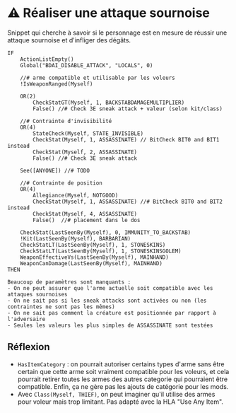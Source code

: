 # ⚠️ Réaliser une attaque sournoise

Snippet qui cherche à savoir si le personnage est en mesure de réussir une attaque sournoise et d'infliger des dégâts.

```cr
IF
    ActionListEmpty()
    Global("BDAI_DISABLE_ATTACK", "LOCALS", 0)

    //# arme compatible et utilisable par les voleurs
    !IsWeaponRanged(Myself)

    OR(2)
        CheckStatGT(Myself, 1, BACKSTABDAMAGEMULTIPLIER)
        False() //# Check 3E sneak attack + valeur (selon kit/class)

    //# Contrainte d'invisibilité
    OR(4)
        StateCheck(Myself, STATE_INVISIBLE)
        CheckStat(Myself, 1, ASSASSINATE) // BitCheck BIT0 and BIT1 instead
        CheckStat(Myself, 2, ASSASSINATE)
        False() //# Check 3E sneak attack

    See([ANYONE]) //# TODO

    //# Contrainte de position
    OR(4)
        Allegiance(Myself, NOTGOOD)
        CheckStat(Myself, 1, ASSASSINATE) //# BitCheck BIT0 and BIT2 instead
        CheckStat(Myself, 4, ASSASSINATE)
        False()  //# placement dans le dos

    CheckStat(LastSeenBy(Myself), 0, IMMUNITY_TO_BACKSTAB)
    !Kit(LastSeenBy(Myself), BARBARIAN)
    CheckStatLT(LastSeenBy(Myself), 1, STONESKINS)
    CheckStatLT(LastSeenBy(Myself), 1, STONESKINSGOLEM)
    WeaponEffectiveVs(LastSeenBy(Myself), MAINHAND)
    WeaponCanDamage(LastSeenBy(Myself), MAINHAND)
THEN
```

```{warning}
Beaucoup de paramètres sont manquants :
- On ne peut assurer que l'arme actuelle soit compatible avec les attaques sournoises
- On ne sait pas si les sneak attacks sont activées ou non (les contraintes ne sont pas les mêmes)
- On ne sait pas comment la créature est positionnée par rapport à l'adversaire 
- Seules les valeurs les plus simples de ASSASSINATE sont testées
```


## Réflexion

- `HasItemCategory` : on pourrait autoriser certains types d'arme sans être certain que cette arme soit vraiment compatible pour les voleurs, et cela pourrait retirer toutes les armes des autres categorie qui pourraient être compatible. Enfin, ça ne gère pas les ajouts de catégorie pour les mods.
- Avec `Class(Myself, THIEF)`, on peut imaginer qu'il utilise des armes pour voleur mais trop limitant. Pas adapté avec la HLA "Use Any Item".

